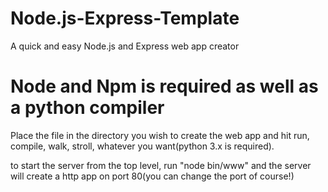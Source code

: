 # Node.js-Express-Template
A quick and easy Node.js and Express web app creator

# Node and Npm is required as well as a python compiler

Place the file in the directory you wish to create the web app and hit run, compile, walk, stroll, whatever you want(python 3.x is required).

to start the server from the top level, run "node bin/www" and the server will create a http app on port 80(you can change the port of course!)
